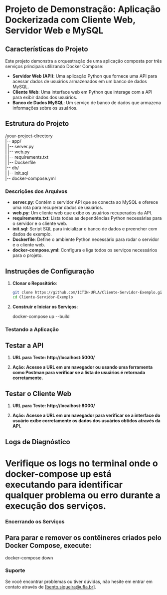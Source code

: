 # Projeto de Demonstração: Aplicação Dockerizada com Cliente Web, Servidor Web e MySQL

## Características do Projeto
Este projeto demonstra a orquestração de uma aplicação composta por três serviços principais utilizando Docker Compose:

- **Servidor Web (API)**: Uma aplicação Python que fornece uma API para acessar dados de usuários armazenados em um banco de dados MySQL.
- **Cliente Web**: Uma interface web em Python que interage com a API para exibir dados dos usuários.
- **Banco de Dados MySQL**: Um serviço de banco de dados que armazena informações sobre os usuários.

## Estrutura do Projeto

/your-project-directory\
|-- app/\
| |-- server.py\
| |-- web.py\
| |-- requirements.txt\
| |-- Dockerfile\
|-- db/\
| |-- init.sql\
|-- docker-compose.yml


### Descrições dos Arquivos
- **server.py**: Contém o servidor API que se conecta ao MySQL e oferece uma rota para recuperar dados de usuários.
- **web.py**: Um cliente web que exibe os usuários recuperados da API.
- **requirements.txt**: Lista todas as dependências Python necessárias para o servidor e o cliente web.
- **init.sql**: Script SQL para inicializar o banco de dados e preencher com dados de exemplo.
- **Dockerfile**: Define o ambiente Python necessário para rodar o servidor e o cliente web.
- **docker-compose.yml**: Configura e liga todos os serviços necessários para o projeto.

## Instruções de Configuração
1. **Clonar o Repositório**:
   ```bash
   git clone https://github.com/ICTIN-UFLA/Cliente-Servidor-Exemplo.git
   cd Cliente-Servidor-Exemplo

2. **Construir e Iniciar os Serviços**:

    docker-compose up --build

### Testando a Aplicação

## Testar a API
1. **URL para Teste: http://localhost:5000/**

2. **Ação: Acesse a URL em um navegador ou usando uma ferramenta como Postman para verificar se a lista de usuários é retornada corretamente.** 

## Testar o Cliente Web
1. **URL para Teste: http://localhost:8000/**

2. **Ação: Acesse a URL em um navegador para verificar se a interface do usuário exibe corretamente os dados dos usuários obtidos através da API.**

## Logs de Diagnóstico

# Verifique os logs no terminal onde o docker-compose up está executando para identificar qualquer problema ou erro durante a execução dos serviços.


### Encerrando os Serviços

## **Para parar e remover os contêineres criados pelo Docker Compose, execute**:

docker-compose down

### Suporte

Se você encontrar problemas ou tiver dúvidas, não hesite em entrar em contato através de [bento.siqueira@ufla.br].